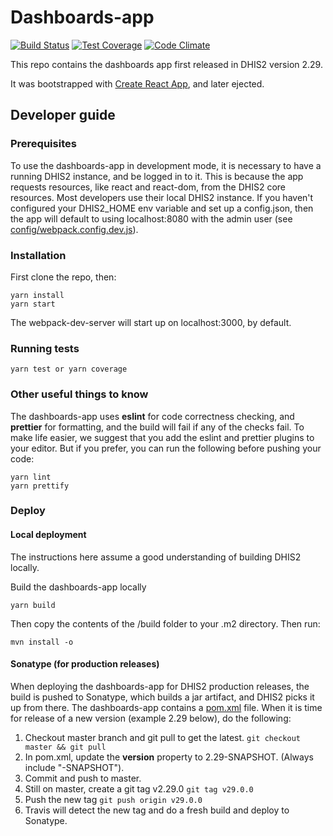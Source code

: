# Dashboards-app

[![Build Status](https://travis-ci.org/dhis2/dashboards-app.svg)](https://travis-ci.org/dhis2/dashboards-app)
[![Test Coverage](https://codeclimate.com/github/dhis2/dashboards-app/badges/coverage.svg)](https://codeclimate.com/github/dhis2/dashboards-app/coverage)
[![Code Climate](https://codeclimate.com/github/dhis2/dashboards-app/badges/gpa.svg)](https://codeclimate.com/github/dhis2/dashboards-app)

This repo contains the dashboards app first released in DHIS2 version 2.29.

It was bootstrapped with [Create React App](https://github.com/facebookincubator/create-react-app), and later ejected.

## Developer guide

### Prerequisites

To use the dashboards-app in development mode, it is necessary to have a running DHIS2 instance, and be logged in to it. This is because the app requests resources, like react and react-dom, from the DHIS2 core resources. Most developers use their local DHIS2 instance. If you haven't configured your DHIS2_HOME env variable and set up a config.json, then the app will default to using localhost:8080 with the admin user (see
[config/webpack.config.dev.js](config/webpack.config.dev.js#L35)).

### Installation

First clone the repo, then:

```
yarn install
yarn start
```

The webpack-dev-server will start up on localhost:3000, by default.

### Running tests

`yarn test or yarn coverage`

### Other useful things to know

The dashboards-app uses **eslint** for code correctness checking, and **prettier** for formatting, and the build will fail if any of the checks fail. To make life easier, we suggest that you add the eslint and prettier plugins to your editor. But if you prefer, you can run the following before pushing your code:

```
yarn lint
yarn prettify
```

### Deploy

#### Local deployment

The instructions here assume a good understanding of building DHIS2 locally.

Build the dashboards-app locally

```
yarn build
```

Then copy the contents of the /build folder to your .m2 directory. Then run:

```
mvn install -o
```

#### Sonatype (for production releases)

When deploying the dashboards-app for DHIS2 production releases, the build is pushed to Sonatype, which builds a jar artifact, and DHIS2 picks it up from there. The dashboards-app contains a [pom.xml](pom.xml) file. When it is time for release of a new version (example 2.29 below), do the following:

1. Checkout master branch and git pull to get the latest. `git checkout master && git pull`
2. In pom.xml, update the **version** property to 2.29-SNAPSHOT. (Always include "-SNAPSHOT").
3. Commit and push to master.
4. Still on master, create a git tag v2.29.0 `git tag v29.0.0`
5. Push the new tag `git push origin v29.0.0`
6. Travis will detect the new tag and do a fresh build and deploy to Sonatype.
